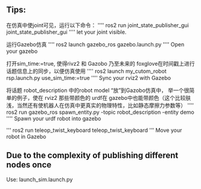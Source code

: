 ## Tips:

在仿真中使joint可见，运行以下命令：
''''
ros2 run joint_state_publisher_gui joint_state_publisher_gui 
''''
let your joint visible.

运行Gazebo仿真
''''
ros2 launch gazebo_ros gazebo.launch.py
''''
Open your gazebo

打开sim_time:=true, 使得rivz2 和 Gazobo 乃至未来的 foxglove在时间戳上进行话题信息上的同步，以便仿真使用 
''''
ros2 launch my_cutom_robot rsp.launch.py use_sim_time:=true
''''
Sync your rviz2 with Gazebo 

将话题 robot_description 中的robot model “放”到Gazobo仿真中， 举一个很简单的例子，使在 rviz2 那些带颜色的 urdf在 gazebo中也能带颜色（这个比较肤浅，当然还有使机器人在仿真中更真实的物理特性，比如静态摩擦力参数等）
''''
ros2 run gazebo_ros spawn_entity.py -topic robot_description -entity demo
''''
Spawn your urdf robot into gazebo 

'''
ros2 run teleop_twist_keyboard teleop_twist_keyboard 
'''
Move your robot in Gazebo


## Due to the complexity of publishing different nodes once
Use:
    launch_sim.launch.py
